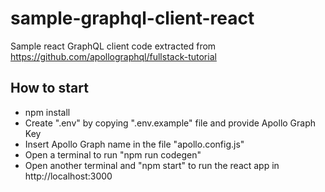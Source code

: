 # sample-graphql-client-react

Sample react GraphQL client code extracted from https://github.com/apollographql/fullstack-tutorial

## How to start
- npm install
- Create ".env" by copying ".env.example" file and provide Apollo Graph Key
- Insert Apollo Graph name in the file "apollo.config.js"
- Open a terminal to run "npm run codegen"
- Open another terminal and "npm start" to run the react app in http://localhost:3000
